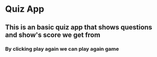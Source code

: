 # Quiz App
## This is an basic quiz app that shows questions and show's score we get from
### By clicking play again we can play again game